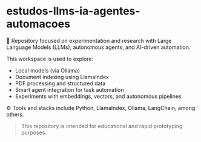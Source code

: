 # estudos-llms-ia-agentes-automacoes

🔬 Repository focused on experimentation and research with Large Language Models (LLMs), autonomous agents, and AI-driven automation.

This workspace is used to explore:

- Local models (via Ollama)
- Document indexing using LlamaIndex
- PDF processing and structured data
- Smart agent integration for task automation
- Experiments with embeddings, vectors, and autonomous pipelines

⚙️ Tools and stacks include Python, LlamaIndex, Ollama, LangChain, among others.

> This repository is intended for educational and rapid prototyping purposes.



